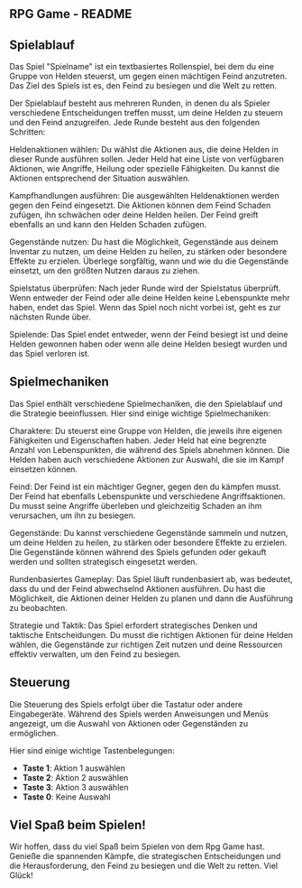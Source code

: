 # <h2>RPG Game - README</h2>

## Spielablauf

Das Spiel "Spielname" ist ein textbasiertes Rollenspiel, bei dem du eine Gruppe von Helden steuerst, um gegen einen mächtigen Feind anzutreten. 
Das Ziel des Spiels ist es, den Feind zu besiegen und die Welt zu retten.

Der Spielablauf besteht aus mehreren Runden, in denen du als Spieler verschiedene Entscheidungen treffen musst, um deine Helden zu steuern und den Feind anzugreifen. 
Jede Runde besteht aus den folgenden Schritten:

Heldenaktionen wählen: Du wählst die Aktionen aus, die deine Helden in dieser Runde ausführen sollen. 
Jeder Held hat eine Liste von verfügbaren Aktionen, wie Angriffe, Heilung oder spezielle Fähigkeiten. Du kannst die Aktionen entsprechend der Situation auswählen.

Kampfhandlungen ausführen: Die ausgewählten Heldenaktionen werden gegen den Feind eingesetzt. 
Die Aktionen können dem Feind Schaden zufügen, ihn schwächen oder deine Helden heilen. Der Feind greift ebenfalls an und kann den Helden Schaden zufügen.

Gegenstände nutzen: Du hast die Möglichkeit, Gegenstände aus deinem Inventar zu nutzen, um deine Helden zu heilen, zu stärken oder besondere Effekte zu erzielen.
Überlege sorgfältig, wann und wie du die Gegenstände einsetzt, um den größten Nutzen daraus zu ziehen.

Spielstatus überprüfen: Nach jeder Runde wird der Spielstatus überprüft. Wenn entweder der Feind oder alle deine Helden keine Lebenspunkte mehr haben, endet das Spiel.
Wenn das Spiel noch nicht vorbei ist, geht es zur nächsten Runde über.

Spielende: Das Spiel endet entweder, wenn der Feind besiegt ist und deine Helden gewonnen haben oder wenn alle deine Helden besiegt wurden und das Spiel verloren ist.

## Spielmechaniken

Das Spiel enthält verschiedene Spielmechaniken, die den Spielablauf und die Strategie beeinflussen. Hier sind einige wichtige Spielmechaniken:

Charaktere: Du steuerst eine Gruppe von Helden, die jeweils ihre eigenen Fähigkeiten und Eigenschaften haben.
Jeder Held hat eine begrenzte Anzahl von Lebenspunkten, die während des Spiels abnehmen können.
Die Helden haben auch verschiedene Aktionen zur Auswahl, die sie im Kampf einsetzen können.

Feind: Der Feind ist ein mächtiger Gegner, gegen den du kämpfen musst. Der Feind hat ebenfalls Lebenspunkte und verschiedene Angriffsaktionen. 
Du musst seine Angriffe überleben und gleichzeitig Schaden an ihm verursachen, um ihn zu besiegen.

Gegenstände: Du kannst verschiedene Gegenstände sammeln und nutzen, um deine Helden zu heilen, zu stärken oder besondere Effekte zu erzielen. 
Die Gegenstände können während des Spiels gefunden oder gekauft werden und sollten strategisch eingesetzt werden.

Rundenbasiertes Gameplay: Das Spiel läuft rundenbasiert ab, was bedeutet, dass du und der Feind abwechselnd Aktionen ausführen. 
Du hast die Möglichkeit, die Aktionen deiner Helden zu planen und dann die Ausführung zu beobachten.

Strategie und Taktik: Das Spiel erfordert strategisches Denken und taktische Entscheidungen. 
Du musst die richtigen Aktionen für deine Helden wählen, die Gegenstände zur richtigen Zeit nutzen und deine Ressourcen effektiv verwalten, um den Feind zu besiegen.


## Steuerung

Die Steuerung des Spiels erfolgt über die Tastatur oder andere Eingabegeräte. 
Während des Spiels werden Anweisungen und Menüs angezeigt, um die Auswahl von Aktionen oder Gegenständen zu ermöglichen.

Hier sind einige wichtige Tastenbelegungen:

- **Taste 1**: Aktion 1 auswählen
- **Taste 2**: Aktion 2 auswählen
- **Taste 3**: Aktion 3 auswählen
- **Taste 0**: Keine Auswahl

## Viel Spaß beim Spielen!

Wir hoffen, dass du viel Spaß beim Spielen von dem Rpg Game hast. Genieße die spannenden Kämpfe,
die strategischen Entscheidungen und die Herausforderung, den Feind zu besiegen und die Welt zu retten. Viel Glück!

